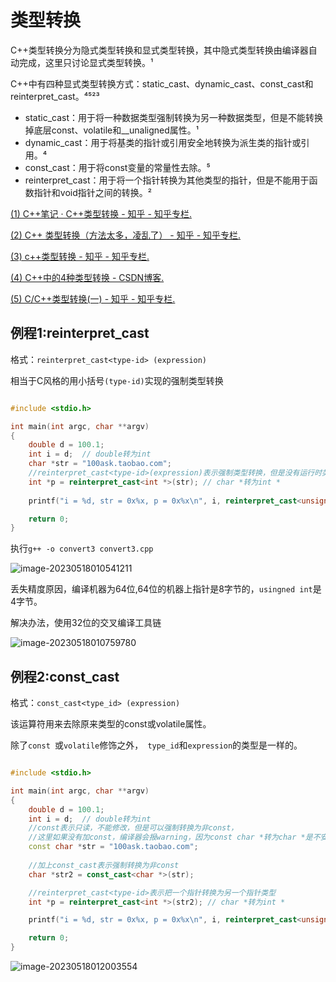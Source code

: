 # 类型转换

C++类型转换分为隐式类型转换和显式类型转换，其中隐式类型转换由编译器自动完成，这里只讨论显式类型转换。¹ 

C++中有四种显式类型转换方式：static_cast、dynamic_cast、const_cast和reinterpret_cast。⁴⁵²³

- static_cast：用于将一种数据类型强制转换为另一种数据类型，但是不能转换掉底层const、volatile和__unaligned属性。¹
- dynamic_cast：用于将基类的指针或引用安全地转换为派生类的指针或引用。⁴
- const_cast：用于将const变量的常量性去除。⁵
- reinterpret_cast：用于将一个指针转换为其他类型的指针，但是不能用于函数指针和void指针之间的转换。²

[(1) C++笔记 · C++类型转换 - 知乎 - 知乎专栏.](https://zhuanlan.zhihu.com/p/27966225) 

[(2) C++ 类型转换（方法太多，凌乱了） - 知乎 - 知乎专栏.]( https://zhuanlan.zhihu.com/p/448952948)

[(3) c++类型转换 - 知乎 - 知乎专栏.]( https://zhuanlan.zhihu.com/p/615061456)

[(4) C++中的4种类型转换 - CSDN博客.](https://blog.csdn.net/weixin_42482896/article/details/88939439) 

[(5) C/C++类型转换(一) - 知乎 - 知乎专栏.](https://zhuanlan.zhihu.com/p/93909952)



## 例程1:reinterpret_cast

格式：`reinterpret_cast<type-id> (expression)`

相当于C风格的用小括号`(type-id)`实现的强制类型转换

```c++

#include <stdio.h>

int main(int argc, char **argv)
{
	double d = 100.1;
	int i = d;  // double转为int
	char *str = "100ask.taobao.com";
	//reinterpret_cast<type-id>(expression)表示强制类型转换，但是没有运行时类型检查来保证转换的安全性。少用。
	int *p = reinterpret_cast<int *>(str); // char *转为int * 
	
	printf("i = %d, str = 0x%x, p = 0x%x\n", i, reinterpret_cast<unsigned int>(str), reinterpret_cast<unsigned int>(p));

	return 0;
}
```

执行`g++ -o convert3 convert3.cpp `

![image-20230518010541211](https://pic-1304959529.cos.ap-guangzhou.myqcloud.com/DB/image-20230518010541211.png)

丢失精度原因，编译机器为64位,64位的机器上指针是8字节的，`usingned int`是4字节。

解决办法，使用32位的交叉编译工具链

![image-20230518010759780](https://pic-1304959529.cos.ap-guangzhou.myqcloud.com/DB/image-20230518010759780.png)



## 例程2:const_cast

格式：`const_cast<type_id> (expression)`

该运算符用来去除原来类型的const或volatile属性。

除了`const `或`volatile`修饰之外，` type_id`和`expression`的类型是一样的。

```c++

#include <stdio.h>

int main(int argc, char **argv)
{
	double d = 100.1;
	int i = d;  // double转为int
	//const表示只读，不能修改，但是可以强制转换为非const，
	//这里如果没有加const，编译器会报warning，因为const char *转为char *是不安全的。
	const char *str = "100ask.taobao.com";
	
	//加上const_cast表示强制转换为非const
	char *str2 = const_cast<char *>(str);

	//reinterpret_cast<type-id>表示把一个指针转换为另一个指针类型
	int *p = reinterpret_cast<int *>(str2); // char *转为int * 

	printf("i = %d, str = 0x%x, p = 0x%x\n", i, reinterpret_cast<unsigned int>(str), reinterpret_cast<unsigned int>(p));

	return 0;
}
```

![image-20230518012003554](https://pic-1304959529.cos.ap-guangzhou.myqcloud.com/DB/image-20230518012003554.png)